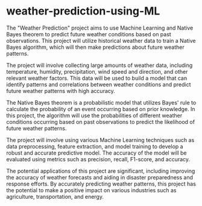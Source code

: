 # weather-prediction-using-ML


The "Weather Prediction" project aims to use Machine Learning and Native Bayes theorem to predict future weather conditions based on past observations. This project will utilize historical weather data to train a Native Bayes algorithm, which will then make predictions about future weather patterns.

The project will involve collecting large amounts of weather data, including temperature, humidity, precipitation, wind speed and direction, and other relevant weather factors. This data will be used to build a model that can identify patterns and correlations between weather conditions and predict future weather patterns with high accuracy.

The Native Bayes theorem is a probabilistic model that utilizes Bayes' rule to calculate the probability of an event occurring based on prior knowledge. In this project, the algorithm will use the probabilities of different weather conditions occurring based on past observations to predict the likelihood of future weather patterns.

The project will involve using various Machine Learning techniques such as data preprocessing, feature extraction, and model training to develop a robust and accurate predictive model. The accuracy of the model will be evaluated using metrics such as precision, recall, F1-score, and accuracy.

The potential applications of this project are significant, including improving the accuracy of weather forecasts and aiding in disaster preparedness and response efforts. By accurately predicting weather patterns, this project has the potential to make a positive impact on various industries such as agriculture, transportation, and energy.
